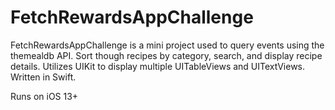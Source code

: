 # FetchRewardsAppChallenge

FetchRewardsAppChallenge is a mini project used to query events using the themealdb API. Sort though recipes by category, search, and display recipe details. Utilizes UIKit to display multiple UITableViews and UITextViews. Written in Swift.

Runs on iOS 13+
